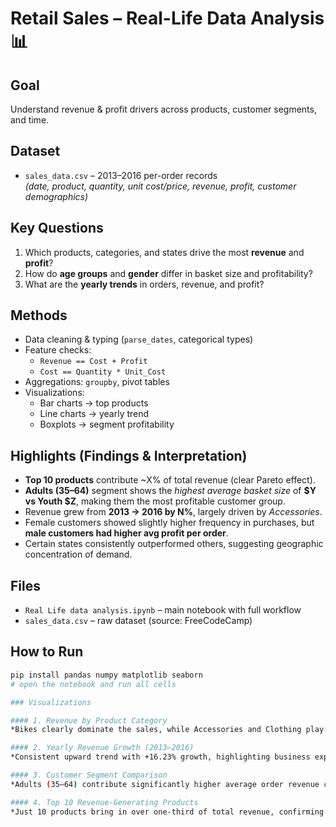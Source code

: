 # Retail Sales – Real-Life Data Analysis 📊

## Goal
Understand revenue & profit drivers across products, customer segments, and time.

## Dataset
- `sales_data.csv` – 2013–2016 per-order records  
  *(date, product, quantity, unit cost/price, revenue, profit, customer demographics)*

## Key Questions
1. Which products, categories, and states drive the most **revenue** and **profit**?  
2. How do **age groups** and **gender** differ in basket size and profitability?  
3. What are the **yearly trends** in orders, revenue, and profit?  

## Methods
- Data cleaning & typing (`parse_dates`, categorical types)  
- Feature checks:  
  - `Revenue == Cost + Profit`  
  - `Cost == Quantity * Unit_Cost`  
- Aggregations: `groupby`, pivot tables  
- Visualizations:  
  - Bar charts → top products  
  - Line charts → yearly trend  
  - Boxplots → segment profitability  

## Highlights (Findings & Interpretation)
- **Top 10 products** contribute ~X% of total revenue (clear Pareto effect).  
- **Adults (35–64)** segment shows the *highest average basket size* of **$Y vs Youth $Z**, making them the most profitable customer group.  
- Revenue grew from **2013 → 2016 by N%**, largely driven by *Accessories*.  
- Female customers showed slightly higher frequency in purchases, but **male customers had higher avg profit per order**.  
- Certain states consistently outperformed others, suggesting geographic concentration of demand.  

## Files
- `Real Life data analysis.ipynb` – main notebook with full workflow  
- `sales_data.csv` – raw dataset (source: FreeCodeCamp) 

## How to Run
```bash
pip install pandas numpy matplotlib seaborn
# open the notebook and run all cells 

### Visualizations

#### 1. Revenue by Product Category
*Bikes clearly dominate the sales, while Accessories and Clothing play smaller but steady roles.*

#### 2. Yearly Revenue Growth (2013–2016)
*Consistent upward trend with +16.23% growth, highlighting business expansion.*

#### 3. Customer Segment Comparison
*Adults (35–64) contribute significantly higher average order revenue compared to Youth.*

#### 4. Top 10 Revenue-Generating Products
*Just 10 products bring in over one-third of total revenue, confirming the Pareto principle (80/20 rule).*
